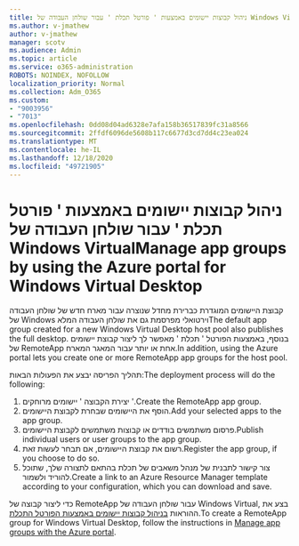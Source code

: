 ```yaml
---
title: ניהול קבוצות יישומים באמצעות ' פורטל תכלת ' עבור שולחן העבודה של Windows Virtual
ms.author: v-jmathew
author: v-jmathew
manager: scotv
ms.audience: Admin
ms.topic: article
ms.service: o365-administration
ROBOTS: NOINDEX, NOFOLLOW
localization_priority: Normal
ms.collection: Adm_O365
ms.custom:
- "9003956"
- "7013"
ms.openlocfilehash: 0dd08d04ad6328e7afa158b36517839fc31a8566
ms.sourcegitcommit: 2ffdf6096de5608b117c6677d3cd7dd4c23ea024
ms.translationtype: MT
ms.contentlocale: he-IL
ms.lasthandoff: 12/18/2020
ms.locfileid: "49721905"
---
```

# <a name="manage-app-groups-by-using-the-azure-portal-for-windows-virtual-desktop"></a><span data-ttu-id="3b346-102">ניהול קבוצות יישומים באמצעות ' פורטל תכלת ' עבור שולחן העבודה של Windows Virtual</span><span class="sxs-lookup"><span data-stu-id="3b346-102">Manage app groups by using the Azure portal for Windows Virtual Desktop</span></span>

<span data-ttu-id="3b346-103">קבוצת היישומים המוגדרת כברירת מחדל שנוצרה עבור מארח חדש של שולחן העבודה של Windows וירטואלי מפרסמת גם את שולחן העבודה המלא</span><span class="sxs-lookup"><span data-stu-id="3b346-103">The default app group created for a new Windows Virtual Desktop host pool also publishes the full desktop.</span></span> <span data-ttu-id="3b346-104">בנוסף, באמצעות הפורטל ' תכלת ' מאפשר לך ליצור קבוצת יישומים של RemoteApp אחת או יותר עבור המאגר המארח.</span><span class="sxs-lookup"><span data-stu-id="3b346-104">In addition, using the Azure portal lets you create one or more RemoteApp app groups for the host pool.</span></span>

<span data-ttu-id="3b346-105">תהליך הפריסה יבצע את הפעולות הבאות:</span><span class="sxs-lookup"><span data-stu-id="3b346-105">The deployment process will do the following:</span></span>

1. <span data-ttu-id="3b346-106">יצירת הקבוצה ' יישומים מרוחקים '.</span><span class="sxs-lookup"><span data-stu-id="3b346-106">Create the RemoteApp app group.</span></span>
2. <span data-ttu-id="3b346-107">הוסף את היישומים שבחרת לקבוצת היישומים.</span><span class="sxs-lookup"><span data-stu-id="3b346-107">Add your selected apps to the app group.</span></span>
3. <span data-ttu-id="3b346-108">פרסום משתמשים בודדים או קבוצות משתמשים לקבוצת היישומים.</span><span class="sxs-lookup"><span data-stu-id="3b346-108">Publish individual users or user groups to the app group.</span></span>
4. <span data-ttu-id="3b346-109">רשום את קבוצת היישומים, אם תבחר לעשות זאת.</span><span class="sxs-lookup"><span data-stu-id="3b346-109">Register the app group, if you choose to do so.</span></span>
5. <span data-ttu-id="3b346-110">צור קישור לתבנית של מנהל משאבים של תכלת בהתאם לתצורה שלך, שתוכל להוריד ולשמור.</span><span class="sxs-lookup"><span data-stu-id="3b346-110">Create a link to an Azure Resource Manager template according to your configuration, which you can download and save.</span></span>

<span data-ttu-id="3b346-111">כדי ליצור קבוצה של RemoteApp עבור שולחן העבודה של Windows Virtual, בצע את ההוראות [בניהול קבוצות יישומים באמצעות הפורטל התכלת](https://go.microsoft.com/fwlink/?linkid=2129550).</span><span class="sxs-lookup"><span data-stu-id="3b346-111">To create a RemoteApp group for Windows Virtual Desktop, follow the instructions in [Manage app groups with the Azure portal](https://go.microsoft.com/fwlink/?linkid=2129550).</span></span>
